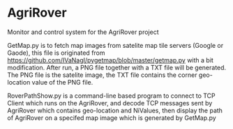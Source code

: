 # AgriRover
Monitor and control system for the AgriRover project

GetMap.py 
is to fetch map images from satelite map tile servers (Google or Gaode), this file is originated from https://github.com/IVaNagI/pygetmap/blob/master/getmap.py with a bit modification. After run, a PNG file together with a TXT file will be generated. The PNG file is the satelite image, the TXT file contains the corner geo-location value of the PNG file.

RoverPathShow.py 
is a command-line based program to connect to TCP Client which runs on the AgriRover, and decode TCP messages sent by AgriRover which contains geo-location and NiValues, then display the path of AgriRover on a specifed map image which is generated by GetMap.py 

